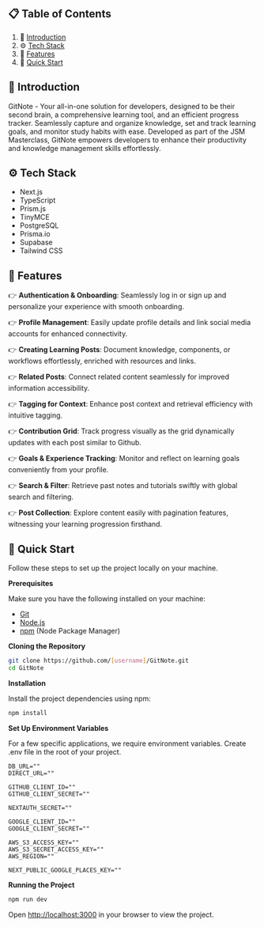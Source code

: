 ## 📋 <a name="table">Table of Contents</a>

1. 🤖 [Introduction](#introduction)
2. ⚙️ [Tech Stack](#tech-stack)
3. 🔋 [Features](#features)
4. 🤸 [Quick Start](#quick-start)

## <a name="introduction">🤖 Introduction</a>

GitNote - Your all-in-one solution for developers, designed to be their second brain, a comprehensive learning tool, and an efficient progress tracker. Seamlessly capture and organize knowledge, set and track learning goals, and monitor study habits with ease. Developed as part of the JSM Masterclass, GitNote empowers developers to enhance their productivity and knowledge management skills effortlessly.

## <a name="tech-stack">⚙️ Tech Stack</a>

- Next.js
- TypeScript
- Prism.js
- TinyMCE
- PostgreSQL
- Prisma.io
- Supabase
- Tailwind CSS

## <a name="features">🔋 Features</a>

👉 **Authentication & Onboarding**: Seamlessly log in or sign up and personalize your experience with smooth onboarding.

👉 **Profile Management**: Easily update profile details and link social media accounts for enhanced connectivity.

👉 **Creating Learning Posts**: Document knowledge, components, or workflows effortlessly, enriched with resources and links.

👉 **Related Posts**: Connect related content seamlessly for improved information accessibility.

👉 **Tagging for Context**: Enhance post context and retrieval efficiency with intuitive tagging.

👉 **Contribution Grid**: Track progress visually as the grid dynamically updates with each post similar to Github.

👉 **Goals & Experience Tracking**: Monitor and reflect on learning goals conveniently from your profile.

👉 **Search & Filter**: Retrieve past notes and tutorials swiftly with global search and filtering.

👉 **Post Collection**: Explore content easily with pagination features, witnessing your learning progression firsthand.

<!-- 👉 **Responsive**: Ensures seamless functionality and aesthetics across all devices and many more, including code architecture and reusability -->

## <a name="quick-start">🤸 Quick Start</a>

Follow these steps to set up the project locally on your machine.

**Prerequisites**

Make sure you have the following installed on your machine:

- [Git](https://git-scm.com/)
- [Node.js](https://nodejs.org/en)
- [npm](https://www.npmjs.com/) (Node Package Manager)

**Cloning the Repository**

```bash
git clone https://github.com/[username]/GitNote.git
cd GitNote
```

**Installation**

Install the project dependencies using npm:

```bash
npm install
```

**Set Up Environment Variables**

For a few specific applications, we require environment variables. Create .env file in the root of your project.

```env
DB_URL=""
DIRECT_URL=""

GITHUB_CLIENT_ID=""
GITHUB_CLIENT_SECRET=""

NEXTAUTH_SECRET=""

GOOGLE_CLIENT_ID=""
GOOGLE_CLIENT_SECRET=""

AWS_S3_ACCESS_KEY=""
AWS_S3_SECRET_ACCESS_KEY=""
AWS_REGION=""

NEXT_PUBLIC_GOOGLE_PLACES_KEY=""
```

**Running the Project**

```bash
npm run dev
```

Open [http://localhost:3000](http://localhost:3000) in your browser to view the project.

#

